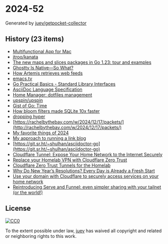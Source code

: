 # 2024-52

Generated by [juev/getpocket-collector](https://github.com/juev/getpocket-collector)

## History (23 items)

- [Multifunctional App for Mac](https://app1piece.com/)
- [jtroo/kanata](https://github.com/jtroo/kanata)
- [The new maps and slices packages in Go 1.23: tour and examples](https://dolthub.com/blog/2024-12-20-collection-functions-in-go-1-23/)
- [Ghostty Is Native—So What?](https://gpanders.com/blog/ghostty-is-native-so-what/)
- [How Artemis retrieves web feeds](https://jamesg.blog/2024/12/21/how-artemis-retrieves-web-feeds/)
- [emacs.tv](http://emacs.tv)
- [Go Practical Basics - Standard Library Interfaces](https://tomjowitt.com/posts/go-standard-library-interfaces/)
- [AsciiDoc Language Specification](https://batsov.com/articles/2024/02/22/asciidoc-language-specification/)
- [Home Manager: dotfiles management](https://gvolpe.com/blog/home-manager-dotfiles-management/)
- [upspin/upspin](https://github.com/upspin/upspin)
- [Gist of Go: Time](https://antonz.org/go-concurrency/time/)
- [How bloom filters made SQLite 10x faster](https://avi.im/blag/2024/sqlite-past-present-future/)
- [dropping hyper](https://daniel.haxx.se/blog/2024/12/21/dropping-hyper/)
- [https://rachelbythebay.com/w/2024/12/17/packets/](http://rachelbythebay.com/w/2024/12/17/packets/)
- [My favorite things of 2024](https://arne.me/blog/favorites-2024)
- [My approach to running a link blog](https://simonwillison.net/2024/Dec/22/link-blog/)
- [https://git.sr.ht/~shulhan/asciidoctor-go](https://git.sr.ht/~shulhan/asciidoctor-go)
- [Cloudflare Tunnel: Expose Your Home Network to the Internet Securely](https://theitbros.com/cloudflare-tunnel/)
- [Replace your Homelab VPN with Cloudflare Zero Trust](https://medium.com/@sirkirby/replace-your-homelab-vpn-with-cloudflare-zero-trust-8416a1d7045e)
- [Cloudflare Zero Trust Tunnels for the Homelab](https://tsmith.co/2023/cloudflare-zero-trust-tunnels-for-the-homelab/)
- [Why Do New Year’s Resolutions? Every Day is Already a Fresh Start](https://ellanew.com/ptpl/136-2024.52-no-new-year-resolutions-each-day-a-fresh-start)
- [Use your domain with Cloudflare to securely access services on your home network](https://chriskirby.net/use-your-domain-with-cloudflare-to-securely-access-services-on-your-home-network/)
- [Reintroducing Serve and Funnel: even simpler sharing with your tailnet (or the world!)](https://tailscale.com/blog/reintroducing-serve-funnel)

## License

[![CC0](https://mirrors.creativecommons.org/presskit/buttons/88x31/svg/cc-zero.svg)](https://creativecommons.org/publicdomain/zero/1.0/)

To the extent possible under law, [juev](https://github.com/juev) has waived all copyright and related or neighboring rights to this work.

